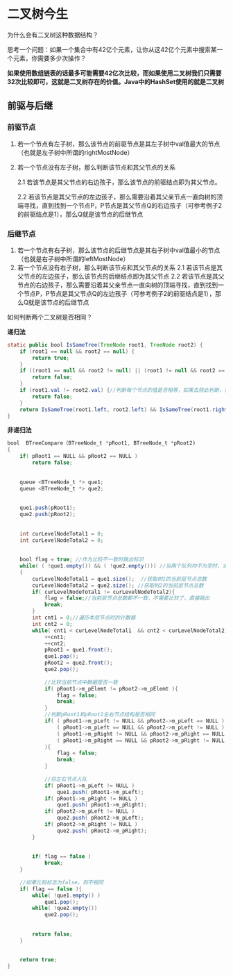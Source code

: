 # 二叉树今生



为什么会有二叉树这种数据结构？

思考一个问题：如果一个集合中有42亿个元素，让你从这42亿个元素中搜索某一个元素，你需要多少次操作？

**如果使用数组链表的话最多可能需要42亿次比较，而如果使用二叉树我们只需要32次比较即可，这就是二叉树存在的价值。Java中的HashSet使用的就是二叉树**



## 前驱与后继

### 前驱节点

1. 若一个节点有左子树，那么该节点的前驱节点是其左子树中val值最大的节点（也就是左子树中所谓的rightMostNode）

2. 若一个节点没有左子树，那么判断该节点和其父节点的关系 

   2.1 若该节点是其父节点的右边孩子，那么该节点的前驱结点即为其父节点。 

   2.2 若该节点是其父节点的左边孩子，那么需要沿着其父亲节点一直向树的顶端寻找，直到找到一个节点P，P节点是其父节点Q的右边孩子（可参考例子2的前驱结点是1），那么Q就是该节点的后继节点

   

### 后继节点

1. 若一个节点有右子树，那么该节点的后继节点是其右子树中val值最小的节点（也就是右子树中所谓的leftMostNode）
2. 若一个节点没有右子树，那么判断该节点和其父节点的关系 
   2.1 若该节点是其父节点的左边孩子，那么该节点的后继结点即为其父节点 
   2.2 若该节点是其父节点的右边孩子，那么需要沿着其父亲节点一直向树的顶端寻找，直到找到一个节点P，P节点是其父节点Q的左边孩子（可参考例子2的前驱结点是1），那么Q就是该节点的后继节点



如何判断两个二叉树是否相同？

**递归法**

```Java
static public bool IsSameTree(TreeNode root1, TreeNode root2) {
	if (root1 == null && root2 == null) {
		return true;
	}
	if ((root1 == null && root2 != null) || (root1 != null && root2 == null)) {
		return false;
	}
	if (root1.val != root2.val) {//判断每个节点的值是否相等，如果去除此判断，则判断两个二叉树是否结构相等
		return false;
	}
	return IsSameTree(root1.left, root2.left) && IsSameTree(root1.right, root2.right);
}
```

**非递归法**

```Java
bool  BTreeCompare（BTreeNode_t *pRoot1, BTreeNode_t *pRoot2)  
{  
    if( pRoot1 == NULL && pRoot2 == NULL )  
        return false;  
  
  
    queue <BTreeNode_t *> que1;  
    queue <BTreeNode_t *> que2;  
  
  
    que1.push(pRoot1);  
    que2.push(pRoot2);  
  
  
    int curLevelNodeTotal1 = 0;  
    int curLevelNodeTotal2 = 0;  
  
  
    bool flag = true; //作为比较不一致时跳出标识  
    while( ( !que1.empty()) && ( !que2.empty())) //当两个队列均不为空时，才进行比较  
    {  
        curLevelNodeTotal1 = que1.size();  //获取树1的当前层节点总数  
        curLevelNodeTotal2 = que2.size(); //获取树2的当前层节点总数  
        if( curLevelNodeTotal1 != curLevelNodeTotal2){  
            flag = false;//当前层节点总数都不一致，不需要比较了，直接跳出  
            break;  
        }  
        int cnt1 = 0;//遍历本层节点时的计数器  
        int cnt2 = 0;  
        while( cnt1 < curLevelNodeTotal1  && cnt2 < curLevelNodeTotal2){  
            ++cnt1;  
            ++cnt2;  
            pRoot1 = que1.front();  
            que1.pop();  
            pRoot2 = que2.front();  
            que2.pop();  
  
            //比较当前节点中数据是否一致  
            if( pRoot1->m_pElemt != pRoot2->m_pElemt ){  
                flag = false;  
                break;  
            }  
            //判断pRoot1和pRoot2左右节点结构是否相同  
            if( ( pRoot1->m_pLeft != NULL && pRoot2->m_pLeft == NULL )    ||  
                ( pRoot1->m_pLeft == NULL && pRoot2->m_pLeft != NULL )    ||  
                ( pRoot1->m_pRight != NULL && pRoot2->m_pRight == NULL )    ||  
                ( pRoot1->m_pRight == NULL && pRoot2->m_pRight != NULL )  
            ){  
                flag = false;  
                break;  
            }  
   
            //将左右节点入队  
            if( pRoot1->m_pLeft != NULL )  
                que1.push( pRoot1->m_pLeft);  
            if( pRoot1->m_pRight != NULL )  
                que1.push( pRoot1->m_pRight);  
            if( pRoot2->m_pLeft != NULL )  
                que2.push( pRoot2->m_pLeft);  
            if( pRoot2->m_pRight != NULL )  
                que2.push( pRoot2->m_pRight);  
        }  
  
  
        if( flag == false )  
            break;  
    }  
  
    //如果比较标志为false，则不相同  
    if( flag == false ){  
        while( !que1.empty() )  
            que1.pop();  
        while( !que2.empty())  
            que2.pop();  
  
  
        return false;  
    }  
  
  
    return true;  
}
```

